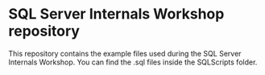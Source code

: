 # SQL Server Internals Workshop repository
This repository contains the example files used during the SQL Server Internals Workshop.
You can find the .sql files inside the SQLScripts folder.
